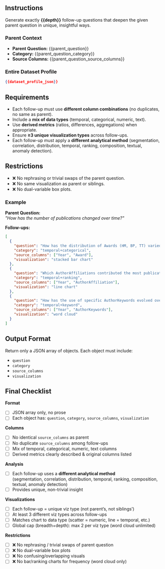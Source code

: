 ## Instructions  
Generate exactly **{{depth}}** follow-up questions that deepen the given parent question in unique, insightful ways.  

### Parent Context
- **Parent Question:** {{parent_question}}  
- **Category:** {{parent_question_category}}
- **Source Columns:** {{parent_question_source_columns}}

### Entire Dataset Profile
```json
{{dataset_profile_json}}
```

## Requirements  
- Each follow-up must use **different column combinations** (no duplicates, no same as parent).  
- Include a **mix of data types** (temporal, categorical, numeric, text).  
- Use **derived metrics** (ratios, differences, aggregations) when appropriate.  
- Ensure **≥3 unique visualization types** across follow-ups.  
- Each follow-up must apply a **different analytical method** (segmentation, correlation, distribution, temporal, ranking, composition, textual, anomaly detection).  

## Restrictions  
- ❌ No rephrasing or trivial swaps of the parent question.  
- ❌ No same visualization as parent or siblings.  
- ❌ No dual-variable box plots.  

### Example  
**Parent Question:**  
*"How has the number of publications changed over time?"*  

**Follow-ups:**  
```json
[
  {
    "question": "How has the distribution of Awards (HM, BP, TT) varied across different years?",
    "category": "temporal+categorical",
    "source_columns": ["Year", "Award"],
    "visualization": "stacked bar chart"
  },
  {
    "question": "Which AuthorAffiliations contributed the most publications each year?",
    "category": "temporal+ranking",
    "source_columns": ["Year", "AuthorAffiliation"],
    "visualization": "line chart"
  },
  {
    "question": "How has the use of specific AuthorKeywords evolved over time?",
    "category": "temporal+keyword",
    "source_columns": ["Year", "AuthorKeywords"],
    "visualization": "word cloud"
  }
]
```

## Output Format
Return only a JSON array of objects. Each object must include:
- `question`
- `category`
- `source_columns`
- `visualization`

## Final Checklist

**Format**  
- [ ] JSON array only, no prose  
- [ ] Each object has: `question`, `category`, `source_columns`, `visualization`  

**Columns**  
- [ ] No identical `source_columns` as parent  
- [ ] No duplicate `source_columns` among follow-ups  
- [ ] Mix of temporal, categorical, numeric, text columns  
- [ ] Derived metrics clearly described & original columns listed  

**Analysis**  
- [ ] Each follow-up uses a **different analytical method**  
  (segmentation, correlation, distribution, temporal, ranking, composition, textual, anomaly detection)  
- [ ] Provides unique, non-trivial insight  

**Visualizations**  
- [ ] Each follow-up = unique viz type (not parent’s, not siblings’)  
- [ ] At least 3 different viz types across follow-ups  
- [ ] Matches chart to data type (scatter = numeric, line = temporal, etc.)  
- [ ] Global cap (breadth+depth): max 2 per viz type (word cloud unlimited)  

**Restrictions**  
- [ ] ❌ No rephrasing / trivial swaps of parent question  
- [ ] ❌ No dual-variable box plots  
- [ ] ❌ No confusing/overlapping visuals  
- [ ] ❌ No bar/ranking charts for frequency (word cloud only)  
